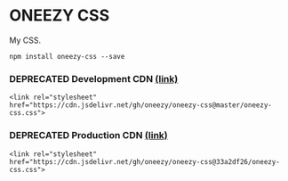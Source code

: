 # ONEEZY CSS

My CSS.

```
npm install oneezy-css --save
```

### DEPRECATED Development CDN [(link)](https://rawgit.com/oneezy/oneezy-css/master/oneezy-css.css)

```
<link rel="stylesheet" href="https://cdn.jsdelivr.net/gh/oneezy/oneezy-css@master/oneezy-css.css">
```

### DEPRECATED Production CDN [(link)](https://cdn.rawgit.com/oneezy/oneezy-css/33a2df26/oneezy-css.css)

```
<link rel="stylesheet" href="https://cdn.jsdelivr.net/gh/oneezy/oneezy-css@33a2df26/oneezy-css.css">
```